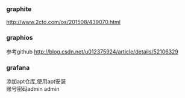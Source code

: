 
### graphite
http://www.2cto.com/os/201508/439070.html

### graphios
参考github
http://blog.csdn.net/u012375924/article/details/52106329
### grafana
添加apt仓库,使用apt安装  
账号密码admin admin

